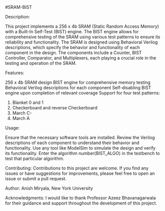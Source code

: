 #SRAM-BIST

Description:

This project implements a 256 x 4b SRAM (Static Random Access Memory) with a Built-In Self-Test (BIST) engine. The BIST engine allows for comprehensive testing of the SRAM using various test patterns to ensure its reliability and functionality. The SRAM is designed using Behavioral Verilog descriptions, which specify the behavior and functionality of each component in the design. The components include a Counter, BIST Controller, Comparator, and Multiplexers, each playing a crucial role in the testing and operation of the SRAM.

Features:

256 x 4b SRAM design
BIST engine for comprehensive memory testing
Behavioral Verilog descriptions for each component
Self-disabling BIST engine upon completion of relevant coverage
Support for four test patterns:
  1. Blanket 0 and 1
  2. Checkerboard and reverse Checkerboard
  3. March C-
  4. March A

Usage:

Ensure that the necessary software tools are installed.
Review the Verilog descriptions of each component to understand their behavior and functionality.
Use any tool like ModelSim to simulate the design and verify its functionality.
Enter the algorithm number(BIST_ALGO) in the testbench to test that particular algorithm.

Contributing:
Contributions to this project are welcome. If you find any issues or have suggestions for improvements, please feel free to open an issue or submit a pull request.

Author:
Anish Miryala,
New York University

Acknowledgments:
I would like to thank Professor Azeez Bhavanagarwala for their guidance and support throughout the development of this project.
